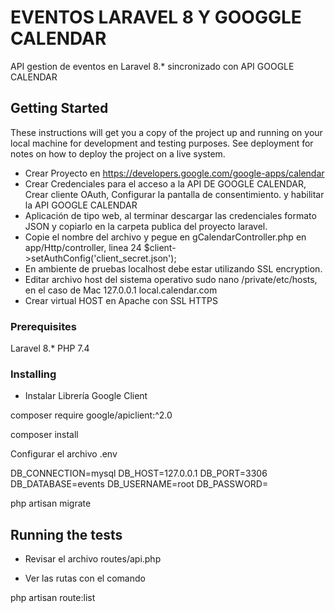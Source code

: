 # EVENTOS LARAVEL 8 Y GOOGGLE CALENDAR

API gestion de eventos en Laravel 8.* sincronizado con API GOOGLE CALENDAR

## Getting Started

These instructions will get you a copy of the project up and running on your local machine for development and testing purposes. See deployment for notes on how to deploy the project on a live system.

*  Crear Proyecto  en https://developers.google.com/google-apps/calendar 
*  Crear Credenciales para el acceso a la API DE GOOGLE CALENDAR, Crear cliente OAuth, Configurar la pantalla de consentimiento. y habilitar la API GOOGLE CALENDAR
*  Aplicación de tipo web, al terminar descargar las credenciales formato JSON y copiarlo en la carpeta publica del proyecto laravel.
*  Copie el nombre del archivo y pegue en gCalendarController.php en app/Http/controller, linea 24 $client->setAuthConfig('client_secret.json');
*  En ambiente de pruebas localhost debe estar utilizando SSL encryption.
*  Editar archivo host del sistema operativo sudo nano /private/etc/hosts, en el caso de Mac 
         127.0.0.1         local.calendar.com     
* Crear virtual HOST en Apache con SSL HTTPS 

### Prerequisites

Laravel 8.*
PHP 7.4

### Installing

* Instalar Librería Google Client

composer require google/apiclient:^2.0

composer install 

Configurar el archivo .env 

DB_CONNECTION=mysql
DB_HOST=127.0.0.1
DB_PORT=3306
DB_DATABASE=events
DB_USERNAME=root
DB_PASSWORD=

php artisan migrate 

## Running the tests

* Revisar el archivo routes/api.php 

* Ver las rutas con el comando

php artisan route:list 




